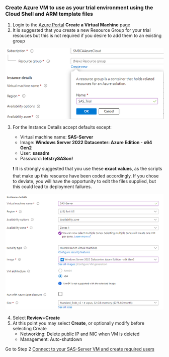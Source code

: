 ### Create Azure VM to use as your trial environment using the Cloud Shell and ARM template files
1. Login to the [Azure Portal](https://portal.azure.com/#create/Microsoft.VirtualMachine-ARM) **Create a Virtual Machine** page 
2. It is suggested that you create a new Resource Group for your trial resouces but this is not required if you desire to add them to an existing group

<kbd>![ ](images/resource_group.png)</kbd>

3. For the Instance Details accept defaults except:
	* Virtual machine name:  **SAS-Server**
	* Image: **Windows Server 2022 Datacenter: Azure Edition - x64 Gen2**
	* User:  **sasadm**
	* Password:  **letstrySASon!**

   :heavy_exclamation_mark: It is strongly suggested that you use these **exact values**, as the scripts that make up this resource have been coded accordingly.  If you chose to deviate, you will have the opportunity to edit the files supplied, but this could lead to deployment failures.

<kbd>![](images/image_details.png)</kbd>

4. Select **Review+Create**
5. At this point you may select **Create**, or optionally modify before selecting Create
	* Networking:  Delete public IP and NIC when VM is deleted
	* Management:  Auto-shutdown

Go to Step 2 [Connect to your SAS-Server VM and create required users](Connect_to_VM.md)
